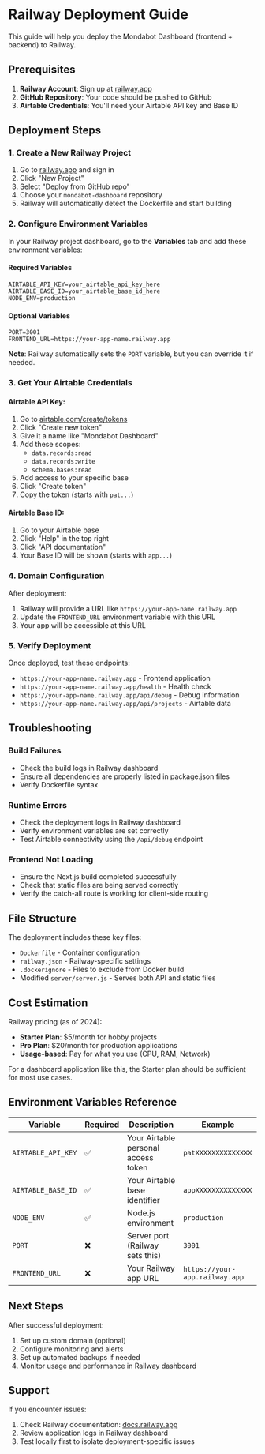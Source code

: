 # Railway Deployment Guide

This guide will help you deploy the Mondabot Dashboard (frontend + backend) to Railway.

## Prerequisites

1. **Railway Account**: Sign up at [railway.app](https://railway.app)
2. **GitHub Repository**: Your code should be pushed to GitHub
3. **Airtable Credentials**: You'll need your Airtable API key and Base ID

## Deployment Steps

### 1. Create a New Railway Project

1. Go to [railway.app](https://railway.app) and sign in
2. Click "New Project"
3. Select "Deploy from GitHub repo"
4. Choose your `mondabot-dashboard` repository
5. Railway will automatically detect the Dockerfile and start building

### 2. Configure Environment Variables

In your Railway project dashboard, go to the **Variables** tab and add these environment variables:

#### Required Variables
```
AIRTABLE_API_KEY=your_airtable_api_key_here
AIRTABLE_BASE_ID=your_airtable_base_id_here
NODE_ENV=production
```

#### Optional Variables
```
PORT=3001
FRONTEND_URL=https://your-app-name.railway.app
```

**Note**: Railway automatically sets the `PORT` variable, but you can override it if needed.

### 3. Get Your Airtable Credentials

#### Airtable API Key:
1. Go to [airtable.com/create/tokens](https://airtable.com/create/tokens)
2. Click "Create new token"
3. Give it a name like "Mondabot Dashboard"
4. Add these scopes:
   - `data.records:read`
   - `data.records:write`
   - `schema.bases:read`
5. Add access to your specific base
6. Click "Create token"
7. Copy the token (starts with `pat...`)

#### Airtable Base ID:
1. Go to your Airtable base
2. Click "Help" in the top right
3. Click "API documentation"
4. Your Base ID will be shown (starts with `app...`)

### 4. Domain Configuration

After deployment:
1. Railway will provide a URL like `https://your-app-name.railway.app`
2. Update the `FRONTEND_URL` environment variable with this URL
3. Your app will be accessible at this URL

### 5. Verify Deployment

Once deployed, test these endpoints:
- `https://your-app-name.railway.app` - Frontend application
- `https://your-app-name.railway.app/health` - Health check
- `https://your-app-name.railway.app/api/debug` - Debug information
- `https://your-app-name.railway.app/api/projects` - Airtable data

## Troubleshooting

### Build Failures
- Check the build logs in Railway dashboard
- Ensure all dependencies are properly listed in package.json files
- Verify Dockerfile syntax

### Runtime Errors
- Check the deployment logs in Railway dashboard
- Verify environment variables are set correctly
- Test Airtable connectivity using the `/api/debug` endpoint

### Frontend Not Loading
- Ensure the Next.js build completed successfully
- Check that static files are being served correctly
- Verify the catch-all route is working for client-side routing

## File Structure

The deployment includes these key files:
- `Dockerfile` - Container configuration
- `railway.json` - Railway-specific settings
- `.dockerignore` - Files to exclude from Docker build
- Modified `server/server.js` - Serves both API and static files

## Cost Estimation

Railway pricing (as of 2024):
- **Starter Plan**: $5/month for hobby projects
- **Pro Plan**: $20/month for production applications
- **Usage-based**: Pay for what you use (CPU, RAM, Network)

For a dashboard application like this, the Starter plan should be sufficient for most use cases.

## Environment Variables Reference

| Variable | Required | Description | Example |
|----------|----------|-------------|---------|
| `AIRTABLE_API_KEY` | ✅ | Your Airtable personal access token | `patXXXXXXXXXXXXXX` |
| `AIRTABLE_BASE_ID` | ✅ | Your Airtable base identifier | `appXXXXXXXXXXXXXX` |
| `NODE_ENV` | ✅ | Node.js environment | `production` |
| `PORT` | ❌ | Server port (Railway sets this) | `3001` |
| `FRONTEND_URL` | ❌ | Your Railway app URL | `https://your-app.railway.app` |

## Next Steps

After successful deployment:
1. Set up custom domain (optional)
2. Configure monitoring and alerts
3. Set up automated backups if needed
4. Monitor usage and performance in Railway dashboard

## Support

If you encounter issues:
1. Check Railway documentation: [docs.railway.app](https://docs.railway.app)
2. Review application logs in Railway dashboard
3. Test locally first to isolate deployment-specific issues 